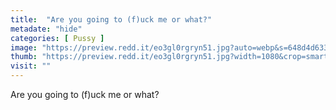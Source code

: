 ```yaml
---
title:  "Are you going to (f)uck me or what?"
metadate: "hide"
categories: [ Pussy ]
image: "https://preview.redd.it/eo3gl0rgryn51.jpg?auto=webp&s=648d4d633a9e73a4cb929d376baf68a85edfc2c4"
thumb: "https://preview.redd.it/eo3gl0rgryn51.jpg?width=1080&crop=smart&auto=webp&s=a0a1f532b8c72483f50b7c8a7db6a60d27e91080"
visit: ""
---
```

Are you going to (f)uck me or what?
